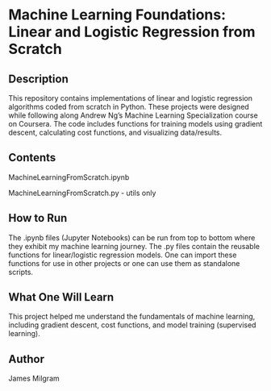 # Machine Learning Foundations: Linear and Logistic Regression from Scratch

## Description
This repository contains implementations of linear and logistic regression algorithms coded from scratch in Python. These projects were designed while following along Andrew Ng’s Machine Learning Specialization course on Coursera. The code includes functions for training models using gradient descent, calculating cost functions, and visualizing data/results.

## Contents
MachineLearningFromScratch.ipynb

MachineLearningFromScratch.py - utils only

## How to Run
The .ipynb files (Jupyter Notebooks) can be run from top to bottom where they exhibit my machine learning journey. The .py files contain the reusable functions for linear/logistic regression models. One can import these functions for use in other projects or one can use them as standalone scripts.

## What One Will Learn
This project helped me understand the fundamentals of machine learning, including gradient descent, cost functions, and model training (supervised learning). 

## Author
James Milgram
